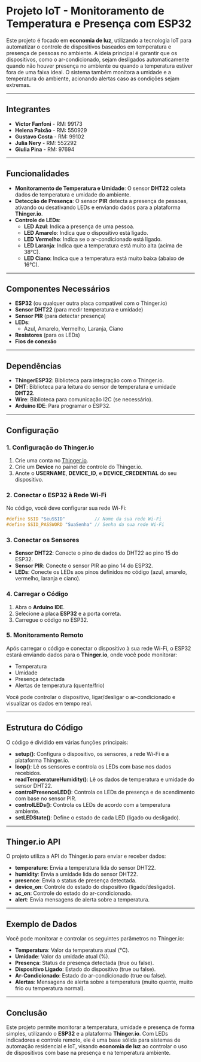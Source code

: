 # Projeto IoT - Monitoramento de Temperatura e Presença com ESP32

Este projeto é focado em **economia de luz**, utilizando a tecnologia IoT para automatizar o controle de dispositivos baseados em temperatura e presença de pessoas no ambiente. A ideia principal é garantir que os dispositivos, como o ar-condicionado, sejam desligados automaticamente quando não houver presença no ambiente ou quando a temperatura estiver fora de uma faixa ideal. O sistema também monitora a umidade e a temperatura do ambiente, acionando alertas caso as condições sejam extremas.

---

## Integrantes

- **Victor Fanfoni** - RM: 99173
- **Helena Paixão** - RM: 550929
- **Gustavo Costa** - RM: 99102
- **Julia Nery** - RM: 552292
- **Giulia Pina** - RM: 97694

---

## Funcionalidades

- **Monitoramento de Temperatura e Umidade**: O sensor **DHT22** coleta dados de temperatura e umidade do ambiente.
- **Detecção de Presença**: O sensor **PIR** detecta a presença de pessoas, ativando ou desativando LEDs e enviando dados para a plataforma **Thinger.io**.
- **Controle de LEDs**:
  - **LED Azul**: Indica a presença de uma pessoa.
  - **LED Amarelo**: Indica que o dispositivo está ligado.
  - **LED Vermelho**: Indica se o ar-condicionado está ligado.
  - **LED Laranja**: Indica que a temperatura está muito alta (acima de 38°C).
  - **LED Ciano**: Indica que a temperatura está muito baixa (abaixo de 16°C).

---

## Componentes Necessários

- **ESP32** (ou qualquer outra placa compatível com o Thinger.io)
- **Sensor DHT22** (para medir temperatura e umidade)
- **Sensor PIR** (para detectar presença)
- **LEDs**:
  - Azul, Amarelo, Vermelho, Laranja, Ciano
- **Resistores** (para os LEDs)
- **Fios de conexão**

---

## Dependências

- **ThingerESP32**: Biblioteca para integração com o Thinger.io.
- **DHT**: Biblioteca para leitura do sensor de temperatura e umidade **DHT22**.
- **Wire**: Biblioteca para comunicação I2C (se necessário).
- **Arduino IDE**: Para programar o ESP32.

---

## Configuração

### 1. Configuração do Thinger.io

1. Crie uma conta no [Thinger.io](https://thinger.io/).
2. Crie um **Device** no painel de controle do Thinger.io.
3. Anote o **USERNAME**, **DEVICE_ID**, e **DEVICE_CREDENTIAL** do seu dispositivo.

### 2. Conectar o ESP32 à Rede Wi-Fi

No código, você deve configurar sua rede Wi-Fi:

```cpp
#define SSID "SeuSSID"           // Nome da sua rede Wi-Fi
#define SSID_PASSWORD "SuaSenha" // Senha da sua rede Wi-Fi
```

### 3. Conectar os Sensores

- **Sensor DHT22**: Conecte o pino de dados do DHT22 ao pino 15 do ESP32.
- **Sensor PIR**: Conecte o sensor PIR ao pino 14 do ESP32.
- **LEDs**: Conecte os LEDs aos pinos definidos no código (azul, amarelo, vermelho, laranja e ciano).

### 4. Carregar o Código

1. Abra o **Arduino IDE**.
2. Selecione a placa **ESP32** e a porta correta.
3. Carregue o código no ESP32.

### 5. Monitoramento Remoto

Após carregar o código e conectar o dispositivo à sua rede Wi-Fi, o ESP32 estará enviando dados para o **Thinger.io**, onde você pode monitorar:

- Temperatura
- Umidade
- Presença detectada
- Alertas de temperatura (quente/frio)

Você pode controlar o dispositivo, ligar/desligar o ar-condicionado e visualizar os dados em tempo real.

---

## Estrutura do Código

O código é dividido em várias funções principais:

- **setup()**: Configura o dispositivo, os sensores, a rede Wi-Fi e a plataforma Thinger.io.
- **loop()**: Lê os sensores e controla os LEDs com base nos dados recebidos.
- **readTemperatureHumidity()**: Lê os dados de temperatura e umidade do sensor DHT22.
- **controlPresenceLED()**: Controla os LEDs de presença e de acendimento com base no sensor PIR.
- **controlLEDs()**: Controla os LEDs de acordo com a temperatura ambiente.
- **setLEDState()**: Define o estado de cada LED (ligado ou desligado).

---

## Thinger.io API

O projeto utiliza a API do Thinger.io para enviar e receber dados:

- **temperature**: Envia a temperatura lida do sensor DHT22.
- **humidity**: Envia a umidade lida do sensor DHT22.
- **presence**: Envia o status de presença detectada.
- **device_on**: Controle do estado do dispositivo (ligado/desligado).
- **ac_on**: Controle do estado do ar-condicionado.
- **alert**: Envia mensagens de alerta sobre a temperatura.

---

## Exemplo de Dados

Você pode monitorar e controlar os seguintes parâmetros no Thinger.io:

- **Temperatura**: Valor da temperatura atual (°C).
- **Umidade**: Valor da umidade atual (%).
- **Presença**: Status de presença detectada (true ou false).
- **Dispositivo Ligado**: Estado do dispositivo (true ou false).
- **Ar-Condicionado**: Estado do ar-condicionado (true ou false).
- **Alertas**: Mensagens de alerta sobre a temperatura (muito quente, muito frio ou temperatura normal).

---

## Conclusão

Este projeto permite monitorar a temperatura, umidade e presença de forma simples, utilizando o **ESP32** e a plataforma **Thinger.io**. Com LEDs indicadores e controle remoto, ele é uma base sólida para sistemas de automação residencial e IoT, visando **economia de luz** ao controlar o uso de dispositivos com base na presença e na temperatura ambiente.

